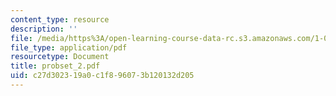 ```yaml
---
content_type: resource
description: ''
file: /media/https%3A/open-learning-course-data-rc.s3.amazonaws.com/1-051-structural-engineering-design-fall-2003/c27d302319a0c1f896073b120132d205_probset_2.pdf
file_type: application/pdf
resourcetype: Document
title: probset_2.pdf
uid: c27d3023-19a0-c1f8-9607-3b120132d205
---
```


